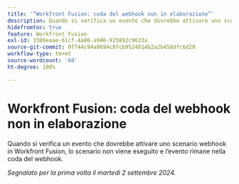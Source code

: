 ```yaml
---
title: '“Workfront Fusion: coda del webhook non in elaborazione”'
description: Quando si verifica un evento che dovrebbe attivare uno scenario webhook in Workfront Fusion, lo scenario non viene eseguito e l’evento rimane nella coda del webhook.
hidefromtoc: true
feature: Workfront Fusion
exl-id: 3388eaae-61cf-4a86-a946-925892c9633a
source-git-commit: 0f744c94a0694c8fcb9524614b2a2b458dfc6d29
workflow-type: tm+mt
source-wordcount: '68'
ht-degree: 100%

---
```


# Workfront Fusion: coda del webhook non in elaborazione

Quando si verifica un evento che dovrebbe attivare uno scenario webhook in Workfront Fusion, lo scenario non viene eseguito e l’evento rimane nella coda del webhook.

_Segnalato per la prima volta il martedì 2 settembre 2024._
